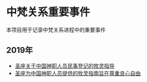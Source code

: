 # 中梵关系重要事件

本项目用于记录中梵关系进程中的重要事件

## 2019年

- [圣座关于中国神职人员民事登记的牧灵指导](2019-06/pastoral-guidelines-holy-see-concerning-civil-registration-clerg.md)
- [圣座为中国神职人员提供的牧灵指南旨在尊重良心自由](2019-06/tornielli-china-catholic-clergy-state-register-respect-conscienc.md)
